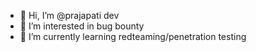 - 👋 Hi, I’m @prajapati dev 
- 👀 I’m interested in  bug bounty
- 🌱 I’m currently learning redteaming/penetration testing

<!---
xssnova/xssnova is a ✨ special ✨ repository because its `README.md` (this file) appears on your GitHub profile.
You can click the Preview link to take a look at your changes.
--->

